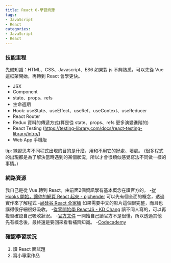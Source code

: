 ```yaml
---
title: React 0-學習資源
tags: 
- JavaScript
- React
categories:
- JavaScript
- React
---
```

### 技能里程
先備知識：HTML、CSS、Javascript、ES6
如果對 js 不夠熟悉，可以先從 Vue 這框架開始，再轉到 React 會學更快。
- JSX
- Component
- state、props、refs
- 生命週期
- Hook: useState、useEffect、useRef、useContext、useReducer 
- React Router
- Redux 資料的傳遞方式(算是從 state、props、refs 更多演變進階的)
- React Testing (https://testing-library.com/docs/react-testing-library/intro/)
- Web App 手機版


tip:
練習思考不同程式出現的目的是什麼，用和不用它的好處、壞處。
(很多程式的出現都是為了解決當時遇到的某個狀況，所以才會很類似感覺寫法不同做一樣的事情。)


### 網路資源
我自己是從 Vue 轉到 React，由前面2個資訊學有基本概念在讀官方的。
-[從 Hooks 開始，讓你的網頁 React 起來 - pjchender](https://ithelp.ithome.com.tw/users/20103315/ironman/2668?sc=hot)
可以先有個全面的概念，透過實作來了解程式
-[尚硅谷 React 全家桶](https://www.youtube.com/watch?v=Uz_EhDwUnRg&list=PLmOn9nNkQxJFJXLvkNsGsoCUxJLqyLGxu)
如果需要中文的影片這個很完整，而且也講得很仔細很好吸收。
-[從零開始學 ReactJS - KD Chang](https://github.com/kdchang/reactjs101)
讀不同人寫的，可以再複習確認自己吸收狀況。
-[官方文件](https://zh-hant.reactjs.org/docs)
一開始自己讀官方不是很懂，所以透過其他先有概念後，最終還是要回來看看補齊知識。
-[Codecademy](https://www.codecademy.com/learn/react-101)

### 確認學習狀況
1. 讀 React 面試題
2. 寫小專案作品 